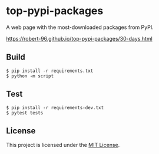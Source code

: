 # top-pypi-packages

A web page with the most-downloaded packages from PyPI.

https://robert-96.github.io/top-pypi-packages/30-days.html

## Build

```
$ pip install -r requirements.txt
$ python -m script
```

## Test

```
$ pip install -r requirements-dev.txt
$ pytest tests
```

## License

This project is licensed under the [MIT License](LICENSE).
